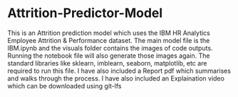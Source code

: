 # Attrition-Predictor-Model
This is an Attrition prediction model which uses the IBM HR Analytics Employee Attrition &amp; Performance dataset.
The main model file is the IBM.ipynb and the visuals folder contains the images of code outputs. Running the notebook file will also generate those images again.
The standard libraries like sklearn, imblearn, seaborn, matplotlib, etc are required to run this file.
I have also included a Report pdf which summarises and walks through the process.
I have also included an Explaination video which can be downloaded using git-lfs
